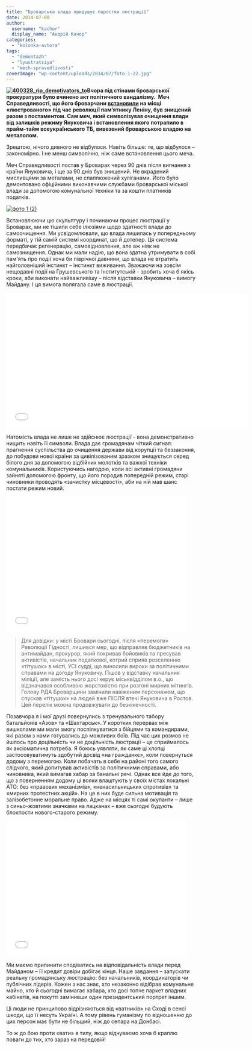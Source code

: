 ```yaml
---
title: "Броварська влада придушує паростки люстрації"
date: 2014-07-08
author: 
  username: "kachor"
  display_name: "Андрій Качор"
categories: 
  - "kolonka-avtora"
tags: 
  - "demontazh"
  - "lyustratsiya"
  - "mech-spravedlivosti"
coverImage: "wp-content/uploads/2014/07/foto-1-22.jpg"
---
```


**[![400328_rip_demotivators_to](https://mpz.brovary.org/wp-content/uploads/2014/07/400328_rip_demotivators_to.png)](https://mpz.brovary.org/wp-content/uploads/2014/07/400328_rip_demotivators_to.png)Вчора під стінами броварської прокуратури було вчинено акт політичного вандалізму.  Меч Справедливості, що його броварчани [встановили](https://mpz.brovary.org/mech-lyustratsiyi-navis-nad-prokurorom-garnikom/) на місці «люстрованого» під час революції пам’ятнику Леніну, був знищений разом з постаментом. Сам меч, який символізував очищення влади від залишків режиму Януковича і встановлення якого потрапило в прайм-тайм всеукраїнського ТБ, вивезений броварською владою на металолом.**

Зрештою, нічого дивного не відбулося. Навіть більше: те, що відбулося – закономірно. І не менш символічно, ніж саме встановлення цього меча.

Меч Справедливості постав у Броварах через 90 днів після вигнання з країни Януковича, і ще за 90 днів був знищений. Не вкрадений мисливцями за металами, не спаплюжений хуліганами. Його було демонтовано офіційними виконавчими службами броварської міської влади за допомогою комунальної техніки та за кошти платників податків.

[![фото 1 (2)](https://mpz.brovary.org/wp-content/uploads/2014/07/foto-1-22.jpg)](https://mpz.brovary.org/wp-content/uploads/2014/07/foto-1-22.jpg)

Встановлюючи цю скульптуру і починаючи процес люстрації у Броварах, ми не тішили себе ілюзіями щодо здатності влади до самоочищення. Ми усвідомлювали, що влада лишилась у попередньому форматі, у тій самій системі координат, що й дотепер. Ця система передбачає регенерацію, самовідновлення, але аж ніяк не самознищення. Однак ми мали надію, що вона здатна утримувати в собі пам'ять про події хоча би піврічної давнини, що влада не втратить найголовніший інстинкт – інстинкт виживання. Зважаючи на зовсім нещодавні події на Грушевського та Інститутській - зробить хоча б якісь кроки, аби виконати найважливішу – після відставки Януковича – вимогу Майдану. І ця вимога полягала саме в люстрації.

<iframe src="//www.youtube.com/embed/5jMoiwOGUSw" width="640" height="360" frameborder="0" allowfullscreen="allowfullscreen"></iframe>

Натомість влада не лише не здійснює люстрації - вона демонстративно нищить навіть її символи. Влада дає громадянам чіткий сигнал: прагнення суспільства до очищення держави від корупції та беззаконня, до побудови нової країни за цивілізованим зразком знищується серед білого дня за допомогою відбійних молотків та важкої техніки комунальників. Користуючись нагодою, коли всі активні громадяни зайняті допомогою фронту, що його породив попередній режим, старі чиновники проводять «зачистку місцевості», аби на ній мав шанс постати режим новий.

<iframe src="//www.youtube.com/embed/3CkwU1ColtI" width="480" height="360" frameborder="0" allowfullscreen="allowfullscreen"></iframe>

> Для довідки: у місті Бровари сьогодні, після «перемоги» Революції Гідності, лишився мер, що відправляв бюджетників на антимайдан, прокурор, який покривав бойовиків та пресував активістів, начальник податкової, котрий сприяв розселенню «тітушок» в місті, УСІ судді, що виносили вироки за політичними справами на догоду Януковичу. Пішов у відставку начальник міліції, але замість нього досі керує міськвідділом в.о., що відзначався особливою жорстокістю при розгоні мирних мітингів. Голову РДА Броварщини замінили навіженим персонажем, що спускав «тітушок» на людей вже ПІСЛЯ втечі Януковича в Ростов. Цей перелік можна продовжувати до безкінечності.

Позавчора я і мої друзі повернулись з тренувального табору батальйонів «Азов» та «Шахтарськ». У коротких перервах між вишколами ми мали змогу поспілкуватися з бійцями та командирами, які разом з нами готувались до можливих боїв. Під час цих розмов не йшлось про доцільність чи не доцільність люстрації – це сприймалось як аксіоматична потреба. Я боюсь уявляти, як саме ці хлопці застосовуватимуть здобутий досвід «на гражданкє», коли повернуться додому з перемогою. Коли побачать в себе на районі того самого слідчого, який допитував активістів за політичними справами, або чиновника, який вимагав хабар за банальні речі. Однак все йде до того, що з поверненням додому ці вояки влаштують у своїх містах локальні АТО: без «правових механізмів», «ненасильницьких спротивів» та «мирних протестних акцій». На це в них буде сильна мотивація та залізобетонне моральне право. Адже на місцях ті самі окупанти – лише з синьо-жовтими значками на лацканах – вже сьогодні будують блокпости нового-старого режиму.

<iframe src="//www.youtube.com/embed/DFaUAL5hCGA" width="480" height="360" frameborder="0" allowfullscreen="allowfullscreen"></iframe>

Ми маємо припинити сподіватись на відповідальність влади перед Майданом – її кредит довіри добігає кінця. Наше завдання – запускати реальну громадянську люстрацію: без начальників, координаторів чи публічних лідерів. Кожен з нас знає, хто незаконно відібрав комунальне майно, хто й сьогодні вимагає хабара, хто досі топче паркет владних кабінетів, на покутті замінивши один президентський портрет іншим.

Ці люди не принципово відрізняються від «ватників» на Сході в сенсі шкоди, що її несуть Україні. А тому рівень гуманізму по відношенню до цих персон має бути не більший, ніж до сепара на Донбасі.

То ж до бою проти «вати» в тилу, якщо відчуваємо хоча б краплю поваги до тих, хто зараз на передовій!
